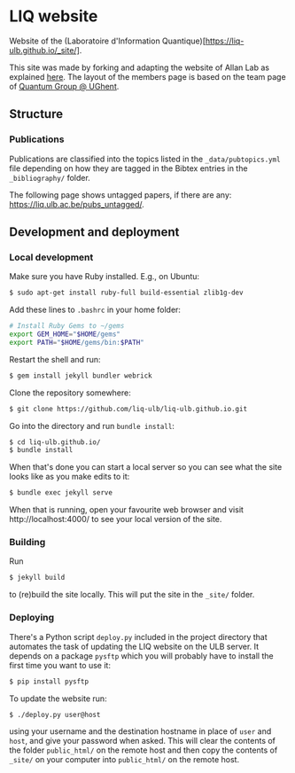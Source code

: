 # LIQ website

Website of the
(Laboratoire d'Information Quantique)[https://liq-ulb.github.io/_site/].

This site was made by forking and adapting the website of Allan Lab as
explained [here](http://www.allanlab.org/aboutwebsite.html). The layout of
the members page is based on the team page of
[Quantum Group @ UGhent](https://www.quantumghent.com/).



## Structure

### Publications

Publications are classified into the topics listed in the
`_data/pubtopics.yml` file depending on how they are tagged in the Bibtex
entries in the `_bibliography/` folder.

The following page shows untagged papers, if there are any:
https://liq.ulb.ac.be/pubs_untagged/.



## Development and deployment

### Local development

Make sure you have Ruby installed. E.g., on Ubuntu:
```bash
$ sudo apt-get install ruby-full build-essential zlib1g-dev
```

Add these lines to `.bashrc` in your home folder:
```bash
# Install Ruby Gems to ~/gems
export GEM_HOME="$HOME/gems"
export PATH="$HOME/gems/bin:$PATH"
```

Restart the shell and run:
```bash
$ gem install jekyll bundler webrick
```

Clone the repository somewhere:
```bash
$ git clone https://github.com/liq-ulb/liq-ulb.github.io.git
```

Go into the directory and run `bundle install`:
```bash
$ cd liq-ulb.github.io/
$ bundle install
```
When that's done you can start a local server so you can see what the site
looks like as you make edits to it:
```bash
$ bundle exec jekyll serve
```
When that is running, open your favourite web browser and visit
http://localhost:4000/ to see your local version of the site.



### Building

Run
```bash
$ jekyll build
```
to (re)build the site locally. This will put the site in the `_site/` folder.



### Deploying

There's a Python script `deploy.py` included in the project directory that
automates the task of updating the LIQ website on the ULB server. It depends
on a package `pysftp` which you will probably have to install the first time
you want to use it:
```bash
$ pip install pysftp
```

To update the website run:
```bash
$ ./deploy.py user@host
```
using your username and the destination hostname in place of `user` and
`host`, and give your password when asked. This will clear the contents
of the folder `public_html/` on the remote host and then copy the contents of
`_site/` on your computer into `public_html/` on the remote host.
